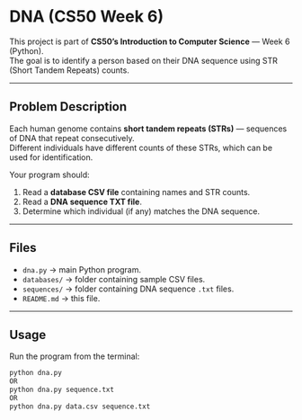 # DNA (CS50 Week 6)

This project is part of **CS50’s Introduction to Computer Science** — Week 6 (Python).  
The goal is to identify a person based on their DNA sequence using STR (Short Tandem Repeats) counts.

---

## Problem Description

Each human genome contains **short tandem repeats (STRs)** — sequences of DNA that repeat consecutively.  
Different individuals have different counts of these STRs, which can be used for identification.

Your program should:

1. Read a **database CSV file** containing names and STR counts.
2. Read a **DNA sequence TXT file**.
3. Determine which individual (if any) matches the DNA sequence.

---

## Files

- `dna.py` → main Python program.
- `databases/` → folder containing sample CSV files.
- `sequences/` → folder containing DNA sequence `.txt` files.
- `README.md` → this file.

---

## Usage

Run the program from the terminal:


```bash
python dna.py
OR
python dna.py sequence.txt
OR
python dna.py data.csv sequence.txt
